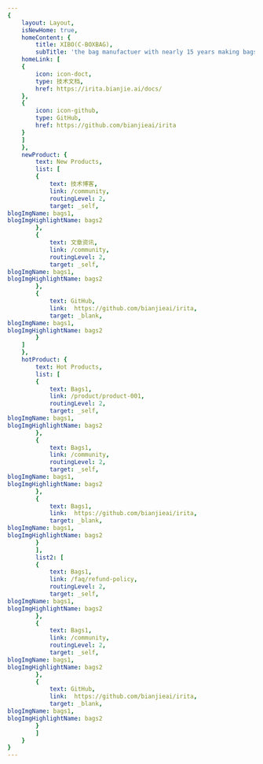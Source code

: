 ```yaml
---
{
    layout: Layout,
    isNewHome: true,
    homeContent: {
        title: XIBO(C-BOXBAG),
        subTitle: 'the bag manufactuer with nearly 15 years making bags experience, trend setting, eco-friendly, reusable bags',
    homeLink: [
    {
        icon: icon-doct,
        type: 技术文档,
        href: https://irita.bianjie.ai/docs/
    },
    {
        icon: icon-github,
        type: GitHub,
        href: https://github.com/bianjieai/irita
    }
    ]
    },
    newProduct: {
        text: New Products,
        list: [
        {
            text: 技术博客,
            link: /community,
            routingLevel: 2,
            target: _self,
blogImgName: bags1,
blogImgHighlightName: bags2
        },
        {
            text: 文章资讯,
            link: /community,
            routingLevel: 2,
            target: _self,
blogImgName: bags1,
blogImgHighlightName: bags2
        },
        {
            text: GitHub,
            link:  https://github.com/bianjieai/irita,
            target: _blank,
blogImgName: bags1,
blogImgHighlightName: bags2
        }
    ]
    },
    hotProduct: {
        text: Hot Products,
        list: [
        {
            text: Bags1,
            link: /product/product-001,
            routingLevel: 2,
            target: _self,
blogImgName: bags1,
blogImgHighlightName: bags2
        },
        {
            text: Bags1,
            link: /community,
            routingLevel: 2,
            target: _self,
blogImgName: bags1,
blogImgHighlightName: bags2
        },
        {
            text: Bags1,
            link:  https://github.com/bianjieai/irita,
            target: _blank,
blogImgName: bags1,
blogImgHighlightName: bags2
        }
        ],
        list2: [
        {
            text: Bags1,
            link: /faq/refund-policy,
            routingLevel: 2,
            target: _self,
blogImgName: bags1,
blogImgHighlightName: bags2
        },
        {
            text: Bags1,
            link: /community,
            routingLevel: 2,
            target: _self,
blogImgName: bags1,
blogImgHighlightName: bags2
        },
        {
            text: GitHub,
            link:  https://github.com/bianjieai/irita,
            target: _blank,
blogImgName: bags1,
blogImgHighlightName: bags2
        }
        ]
    }
}
---
```

